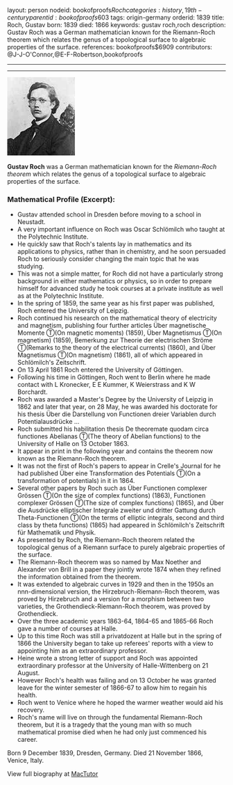 layout: person
nodeid: bookofproofs$Roch
categories: history,19th-century
parentid: bookofproofs$603
tags: origin-germany
orderid: 1839
title: Roch, Gustav
born: 1839
died: 1866
keywords: gustav roch,roch
description: Gustav Roch was a German mathematician known for the Riemann-Roch theorem which relates the genus of a topological surface to algebraic properties of the surface.
references: bookofproofs$6909
contributors: @J-J-O'Connor,@E-F-Robertson,bookofproofs

---



---

![Roch.jpg](https://github.com/bookofproofs/bookofproofs.github.io/blob/main/_sources/_assets/images/portraits/Roch.jpg?raw=true)

**Gustav Roch** was a German mathematician known for the _Riemann-Roch theorem_ which relates the genus of a topological surface to algebraic properties of the surface.

### Mathematical Profile (Excerpt):
* Gustav attended school in Dresden before moving to a school in Neustadt.
* A very important influence on Roch was Oscar Schlömilch who taught at the Polytechnic Institute.
* He quickly saw that Roch's talents lay in mathematics and its applications to physics, rather than in chemistry, and he soon persuaded Roch to seriously consider changing the main topic that he was studying.
* This was not a simple matter, for Roch did not have a particularly strong background in either mathematics or physics, so in order to prepare himself for advanced study he took courses at a private institute as well as at the Polytechnic Institute.
* In the spring of 1859, the same year as his first paper was published, Roch entered the University of Leipzig.
* Roch continued his research on the mathematical theory of electricity and magnetism, publishing four further articles Über magnetische Momente Ⓣ(On magnetic moments) (1859), Über Magnetismus Ⓣ(On magnetism) (1859), Bemerkung zur Theorie der electrischen Ströme Ⓣ(Remarks to the theory of the electrical currents) (1860), and Über Magnetismus Ⓣ(On magnetism) (1861), all of which appeared in Schlömilch's Zeitschrift.
* On 13 April 1861 Roch entered the University of Göttingen.
* Following his time in Göttingen, Roch went to Berlin where he made contact with L Kronecker, E E Kummer, K  Weierstrass and K W  Borchardt.
* Roch was awarded a Master's Degree by the University of Leipzig in 1862 and later that year, on 28 May, he was awarded his doctorate for his thesis Über die Darstellung von Functionen dreier Variablen durch Potentialausdrücke ...
* Roch submitted his habilitation thesis De theoremate quodam circa functiones Abelianas Ⓣ(The theory of Abelian functions)  to the University of Halle on 13 October 1863.
* It appear in print in the following year and contains the theorem now known as the Riemann-Roch theorem.
* It was not the first of Roch's papers to appear in Crelle's Journal for he had published Über eine Transformation des Potentials Ⓣ(On a transformation of  potentials)  in it in 1864.
* Several other papers by Roch such as Über Functionen complexer Grössen Ⓣ(On the size of complex functions) (1863), Functionen complexer Grössen Ⓣ(The size of complex functions) (1865), and Über die Ausdrücke elliptischer Integrale zweiter und dritter Gattung durch Theta-Functionen Ⓣ(On the terms of elliptic integrals, second and third class by theta functions) (1865) had appeared in Schlömilch's Zeitschrift für Mathematik und Physik.
* As presented by Roch, the Riemann-Roch theorem related the topological genus of a Riemann surface to purely algebraic properties of the surface.
* The Riemann-Roch theorem was so named by Max Noether and Alexander von Brill in a paper they jointly wrote 1874 when they refined the information obtained from the theorem.
* It was extended to algebraic curves in 1929 and then in the 1950s an nnn-dimensional version, the Hirzebruch-Riemann-Roch theorem, was proved by Hirzebruch and a version for a morphism between two varieties, the Grothendieck-Riemann-Roch theorem, was proved by Grothendieck.
* Over the three academic years 1863-64, 1864-65 and 1865-66 Roch gave a number of courses at Halle.
* Up to this time Roch was still a privatdozent at Halle but in the spring of 1866 the University began to take up referees' reports with a view to appointing him as an extraordinary professor.
* Heine wrote a strong letter of support and Roch was appointed extraordinary professor at the University of Halle-Wittenberg on 21 August.
* However Roch's health was failing and on 13 October he was granted leave for the winter semester of 1866-67 to allow him to regain his health.
* Roch went to Venice where he hoped the warmer weather would aid his recovery.
* Roch's name will live on through the fundamental Riemann-Roch theorem, but it is a tragedy that the young man with so much mathematical promise died when he had only just commenced his career.

Born 9 December 1839, Dresden, Germany. Died 21 November 1866, Venice, Italy.

View full biography at [MacTutor](https://mathshistory.st-andrews.ac.uk/Biographies/Roch/)
